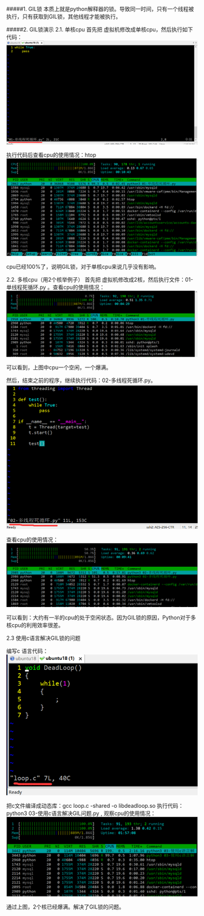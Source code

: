 #####1. GIL锁
本质上就是python解释器的锁。导致同一时间，只有一个线程被执行，只有获取到GIL锁，其他线程才能被执行。

#####2. GIL锁演示
2.1. 单核cpu
首先把 虚拟机修改成单核cpu，然后执行如下代码：
![](images/1.png)

执行代码后查看cpu的使用情况：htop
![](images/2.png)

cpu已经100%了，说明GIL锁，对于单核cpu来说几乎没有影响。

2.2. 多核cpu（用2个核举例子）
首先把 虚拟机修改成2核，然后执行文件：01-单线程死循环.py  。查看cpu的使用情况：
![](images/3.png)

可以看到，上图中cpu一个空闲，一个爆满。

然后，结束之前的程序，继续执行代码：02-多线程死循环.py。
![](images/5.png)

查看cpu的使用情况：
![](images/4.png)

可以看到：大约有一半的cpu的处于空闲状态。因为GIL锁的原因，Python对于多核cpu的利用效率很差。

2.3 使用c语言解决GIL锁的问题

编写c 语言代码：
![](images/6.png)

把c文件编译成动态库：gcc loop.c -shared -o libdeadloop.so
执行代码：python3   03-使用c语言解决GIL问题.py , 观察cpu的使用情况：
![](images/7.png)

通过上图，2个核已经爆满。解决了GIL锁的问题。